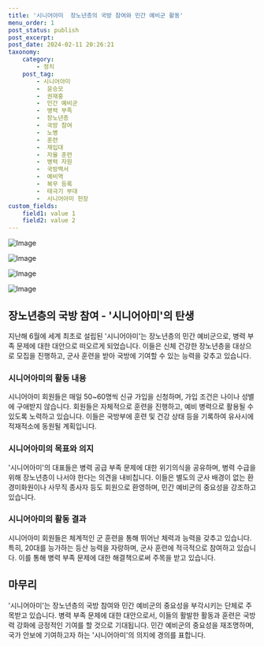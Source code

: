 ```yaml
---
title: '시니어아미  장노년층의 국방 참여와 민간 예비군 활동'
menu_order: 1
post_status: publish
post_excerpt: 
post_date: 2024-02-11 20:26:21
taxonomy:
    category:
        - 정치
    post_tag:
        - 시니어아미
        -  윤승모
        -  권재홍
        -  민간 예비군
        -  병력 부족
        -  장노년층
        -  국방 참여
        -  노병
        -  훈련
        -  재입대
        -  자율 훈련
        -  병력 자원
        -  국방백서
        -  예비역
        -  복무 등록
        -  태극기 부대
        -  시니어아미 헌장
custom_fields:
    field1: value 1
    field2: value 2
---
```


![Image](https://imgnews.pstatic.net/image/469/2024/02/11/0000784843_001_20240211095201622.jpg?type=w647)

![Image](https://imgnews.pstatic.net/image/469/2024/02/11/0000784843_002_20240211095201663.jpg?type=w647)

![Image](https://imgnews.pstatic.net/image/469/2024/02/11/0000784843_003_20240211095201685.jpg?type=w647)

![Image](https://imgnews.pstatic.net/image/469/2024/02/11/0000784843_004_20240211095201710.jpg?type=w647)

## 장노년층의 국방 참여 - '시니어아미'의 탄생
지난해 6월에 세계 최초로 설립된 '시니어아미'는 장노년층의 민간 예비군으로, 병력 부족 문제에 대한 대안으로 떠오르게 되었습니다. 이들은 신체 건강한 장노년층을 대상으로 모집을 진행하고, 군사 훈련을 받아 국방에 기여할 수 있는 능력을 갖추고 있습니다.
### 시니어아미의 활동 내용
시니어아미 회원들은 매일 50~60명씩 신규 가입을 신청하며, 가입 조건은 나이나 성별에 구애받지 않습니다. 회원들은 자체적으로 훈련을 진행하고, 예비 병력으로 활용될 수 있도록 노력하고 있습니다. 이들은 국방부에 훈련 및 건강 상태 등을 기록하여 유사시에 적재적소에 동원될 계획입니다.
### 시니어아미의 목표와 의지
'시니어아미'의 대표들은 병력 공급 부족 문제에 대한 위기의식을 공유하며, 병력 수급을 위해 장노년층이 나서야 한다는 의견을 내비칩니다. 이들은 별도의 군사 배경이 없는 환경미화원이나 사무직 종사자 등도 회원으로 환영하며, 민간 예비군의 중요성을 강조하고 있습니다.
### 시니어아미의 활동 결과
시니어아미 회원들은 체계적인 군 훈련을 통해 뛰어난 체력과 능력을 갖추고 있습니다. 특히, 20대를 능가하는 등산 능력을 자랑하며, 군사 훈련에 적극적으로 참여하고 있습니다. 이를 통해 병력 부족 문제에 대한 해결책으로써 주목을 받고 있습니다.
## 마무리
'시니어아미'는 장노년층의 국방 참여와 민간 예비군의 중요성을 부각시키는 단체로 주목받고 있습니다. 병력 부족 문제에 대한 대안으로서, 이들의 활발한 활동과 훈련은 국방력 강화에 긍정적인 기여를 할 것으로 기대됩니다. 민간 예비군의 중요성을 재조명하며, 국가 안보에 기여하고자 하는 '시니어아미'의 의지에 경의를 표합니다.
